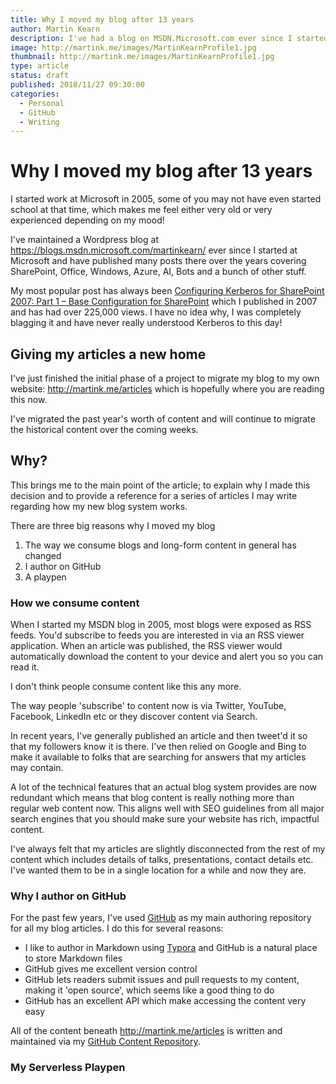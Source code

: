 ```yaml
---
title: Why I moved my blog after 13 years
author: Martin Kearn
description: I've had a blog on MSDN.Microsoft.com ever since I started at Microsoft in 2005 and I've just recently migrated to my own website for lots of reasons
image: http://martink.me/images/MartinKearnProfile1.jpg
thumbnail: http://martink.me/images/MartinKearnProfile1.jpg
type: article
status: draft
published: 2018/11/27 09:30:00
categories: 
  - Personal
  - GitHub
  - Writing
---
```


# Why I moved my blog after 13 years

I started work at Microsoft in 2005, some of you may not have even started school at that time, which makes me feel either very old or very experienced depending on my mood!

I've maintained a Wordpress blog at https://blogs.msdn.microsoft.com/martinkearn/ ever since I started at Microsoft and have published many posts there over the years covering SharePoint, Office, Windows, Azure, AI, Bots and a bunch of other stuff. 

My most popular post has always been [Configuring Kerberos for SharePoint 2007: Part 1 – Base Configuration for SharePoint](https://blogs.msdn.microsoft.com/martinkearn/2007/04/23/configuring-kerberos-for-sharepoint-2007-part-1-base-configuration-for-sharepoint/) which I published in 2007 and has had over 225,000 views. I have no idea why, I was completely blagging it and have never really understood Kerberos to this day! 

## Giving my articles a new home

I've just finished the initial phase of a project to migrate my blog to my own website: http://martink.me/articles which is hopefully where you are reading this now.

I've migrated the past year's worth of content and will continue to migrate the historical content over the coming weeks.

## Why?

This brings me to the main point of the article; to explain why I made this decision and to provide a reference for a series of articles I may write regarding how my new blog system works.

There are three big reasons why I moved my blog

1. The way we consume blogs and long-form content in general has changed
2. I author on GitHub
3. A playpen

### How we consume content

When I started my MSDN blog in 2005, most blogs were exposed as RSS feeds. You'd subscribe to feeds you are interested in via an RSS viewer application. When an article was published, the RSS viewer would automatically download the content to your device and alert you so you can read it.

I don't think people consume content like this any more. 

The way people 'subscribe' to content now is via Twitter, YouTube, Facebook, LinkedIn etc or they discover content via Search. 

In recent years, I've generally published an article and then tweet'd it so that my followers know it is there. I've then relied on Google and Bing to make it available to folks that are searching for answers that my articles may contain.

A lot of the technical features that an actual blog system provides are now redundant which means that blog content is really nothing more than regular web content now. This aligns well with SEO guidelines from all major search engines that you should make sure your website has rich, impactful content.

I've always felt that my articles are slightly disconnected from the rest of my content which includes details of talks, presentations, contact details etc. I've wanted them to be in a single location for a while and now they are.

### Why I author on GitHub 

For the past few years, I've used [GitHub](https://github.com/martinkearn/Content/tree/master/Blogs) as my main authoring repository for all my blog articles. I do this for several reasons:

* I like to author in Markdown using [Typora](https://typora.io/) and GitHub is a natural place to store Markdown files
* GitHub gives me excellent version control
* GitHub lets readers submit issues and pull requests to my content, making it 'open source', which seems like a good thing to do
* GitHub has an excellent API which make accessing the content very easy

All of the content beneath http://martink.me/articles is written and maintained via my [GitHub Content Repository](https://github.com/martinkearn/Content/tree/master/Blogs). 

### My Serverless Playpen

